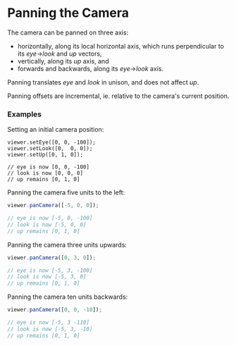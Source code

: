 # Panning the Camera

The camera can be panned on three axis:

* horizontally, along its local horizontal axis, which runs perpendicular to its _eye_->_look_ and _up_ vectors, 
* vertically, along its _up_ axis, and 
* forwards and backwards, along its _eye_->_look_ axis.

Panning translates _eye_ and _look_ in unison, and does not affect _up_.

Panning offsets are incremental, ie. relative to the camera's current position. 

### Examples

Setting an initial camera position:

```
viewer.setEye([0, 0, -100]);
viewer.setLook([0,  0, 0]);
viewer.setUp([0, 1, 0]);

// eye is now [0, 0, -100]
// look is now [0, 0, 0]
// up remains [0, 1, 0]
```

Panning the camera five units to the left:

```javascript
viewer.panCamera([-5, 0, 0]);

// eye is now [-5, 0, -100]
// look is now [-5, 0, 0]
// up remains [0, 1, 0]
```

Panning the camera three units upwards:

```javascript
viewer.panCamera([0, 3, 0]);

// eye is now [-5, 3, -100]
// look is now [-5, 3, 0]
// up remains [0, 1, 0]
```

Panning the camera ten units backwards:

```javascript
viewer.panCamera([0, 0, -10]);

// eye is now [-5, 3 -110]
// look is now [-5, 3, -10]
// up remains [0, 1, 0]
```



